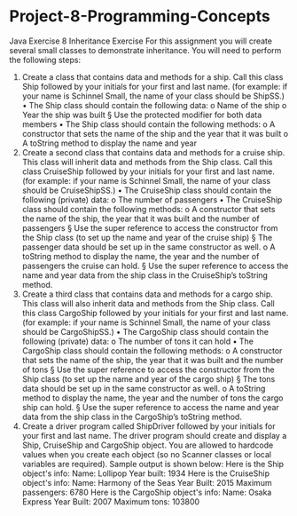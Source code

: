# Project-8-Programming-Concepts
Java Exercise 8
Inheritance Exercise
For this assignment you will create several small classes to demonstrate inheritance.
You will need to perform the following steps:
1. Create a class that contains data and methods for a ship. Call this class Ship
followed by your initials for your first and last name. (for example: if your name
is Schinnel Small, the name of your class should be ShipSS.)
• The Ship class should contain the following data:
o Name of the ship
o Year the ship was built
§ Use the protected modifier for both data members
• The Ship class should contain the following methods:
o A constructor that sets the name of the ship and the year that it was
built
o A toString method to display the name and year
2. Create a second class that contains data and methods for a cruise ship. This class
will inherit data and methods from the Ship class. Call this class CruiseShip
followed by your initials for your first and last name. (for example: if your name
is Schinnel Small, the name of your class should be CruiseShipSS.)
• The CruiseShip class should contain the following (private) data:
o The number of passengers
• The CruiseShip class should contain the following methods:
o A constructor that sets the name of the ship, the year that it was built
and the number of passengers
§ Use the super reference to access the constructor from the
Ship class (to set up the name and year of the cruise ship)
§ The passenger data should be set up in the same constructor
as well.
o A toString method to display the name, the year and the number of
passengers the cruise can hold.
§ Use the super reference to access the name and year data
from the ship class in the CruiseShip’s toString method.
3. Create a third class that contains data and methods for a cargo ship. This class
will also inherit data and methods from the Ship class. Call this class CargoShip
followed by your initials for your first and last name. (for example: if your name
is Schinnel Small, the name of your class should be CargoShipSS.)
• The CargoShip class should contain the following (private) data:
o The number of tons it can hold
• The CargoShip class should contain the following methods:
o A constructor that sets the name of the ship, the year that it was built
and the number of tons
§ Use the super reference to access the constructor from the
Ship class (to set up the name and year of the cargo ship)
§ The tons data should be set up in the same constructor as
well.
o A toString method to display the name, the year and the number of
tons the cargo ship can hold.
§ Use the super reference to access the name and year data
from the ship class in the CargoShip’s toString method.
4. Create a driver program called ShipDriver followed by your initials for your first
and last name. The driver program should create and display a Ship, CruiseShip
and CargoShip object. You are allowed to hardcode values when you create each
object (so no Scanner classes or local variables are required).
Sample output is shown below:
Here is the Ship object's info:
Name: Lollipop
Year built: 1934
Here is the CruiseShip object's info:
Name: Harmony of the Seas
Year Built: 2015
Maximum passengers: 6780
Here is the CargoShip object's info:
Name: Osaka Express
Year Built: 2007
Maximum tons: 103800
